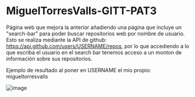 # MiguelTorresValls-GITT-PAT3

Página web que mejora la anterior añadiendo una página que incluye un "search-bar" para poder buscar repositorios web por nombre de usuario. 
Esto se realiza mediante la API de github: https://api.github.com/users/USERNAME/repos, por lo que accediendo a lo que escriba el usuario en el search bar tenemos acceso a un monton de información sobre sus repositorios.

Ejemplo de resultado al poner en USERNAME el mio propio: migueltorresvalls

![image](https://user-images.githubusercontent.com/97603106/225073005-dc360d54-4a75-4fa6-9a5d-d3ac100345ba.png)
